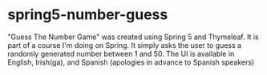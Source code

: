 # spring5-number-guess
"Guess The Number Game" was created using Spring 5 and Thymeleaf. It is part of a course I'm doing on Spring. 
It simply asks the user to guess a randomly generated number between 1 and 50. 
The UI is available in English, Irish(ga), and Spanish (apologies in advance to Spanish speakers)

